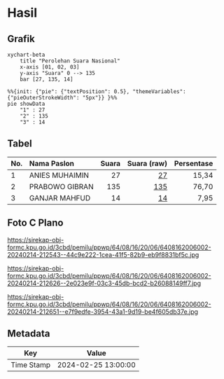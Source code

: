 # Hasil

## Grafik

```mermaid
xychart-beta
    title "Perolehan Suara Nasional"
    x-axis [01, 02, 03]
    y-axis "Suara" 0 --> 135
    bar [27, 135, 14]
```

```mermaid
%%{init: {"pie": {"textPosition": 0.5}, "themeVariables": {"pieOuterStrokeWidth": "5px"}} }%%
pie showData
    "1" : 27
    "2" : 135
    "3" : 14
```

## Tabel

| No. | Nama Paslon    | Suara | Suara (raw) | Persentase |
|:--- |:-------------- | -----:| -----------:| ----------:|
| 1   | ANIES MUHAIMIN | 27    | [27][p-1]   | 15,34      |
| 2   | PRABOWO GIBRAN | 135   | [135][p-2]  | 76,70      |
| 3   | GANJAR MAHFUD  | 14    | [14][p-3]   | 7,95       |


[p-1]: https://github.com/gigit-pemilu/pemilu-2024/blob/main/pilpres/hitung-suara/sub/64-kalimantan-timur/sub/08-kutai-timur/sub/16-karangan/sub/2006-karangan-seberang/sub/002-tps/sub/paslon-1.txt
[p-2]: https://github.com/gigit-pemilu/pemilu-2024/blob/main/pilpres/hitung-suara/sub/64-kalimantan-timur/sub/08-kutai-timur/sub/16-karangan/sub/2006-karangan-seberang/sub/002-tps/sub/paslon-2.txt
[p-3]: https://github.com/gigit-pemilu/pemilu-2024/blob/main/pilpres/hitung-suara/sub/64-kalimantan-timur/sub/08-kutai-timur/sub/16-karangan/sub/2006-karangan-seberang/sub/002-tps/sub/paslon-3.txt

## Foto C Plano

https://sirekap-obj-formc.kpu.go.id/3cbd/pemilu/ppwp/64/08/16/20/06/6408162006002-20240214-212543--44c9e222-1cea-41f5-82b9-eb9f8831bf5c.jpg

https://sirekap-obj-formc.kpu.go.id/3cbd/pemilu/ppwp/64/08/16/20/06/6408162006002-20240214-212626--2e023e9f-03c3-45db-bcd2-b26088149ff7.jpg

https://sirekap-obj-formc.kpu.go.id/3cbd/pemilu/ppwp/64/08/16/20/06/6408162006002-20240214-212651--e7f9edfe-3954-43a1-9d19-be4f605db37e.jpg


## Metadata

| Key        | Value               |
| ---------- | ------------------- |
| Time Stamp | 2024-02-25 13:00:00 |



